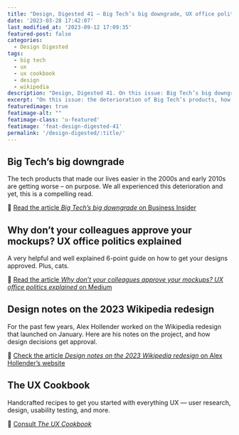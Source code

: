 ```yaml
---
title: "Design, Digested 41 — Big Tech’s big downgrade, UX office politics, and more"
date: '2023-03-28 17:42:07'
last_modified_at: '2023-09-12 17:09:35'
featured-post: false
categories:
  - Design Digested
tags:
  - big tech
  - ux
  - ux cookbook
  - design
  - wikipedia
description: "Design, Digested 41. On this issue: Big Tech’s big downgrade, UX office politics, and more"
excerpt: "On this issue: the deterioration of Big Tech’s products, how to navigate UX office politics, and more."
featuredimage: true
featimage-alt: ""
featimage-class: 'u-featured'
featimage: 'feat-design-digested-41'
permalink: '/design-digested/:title/'
---
```

## Big Tech’s big downgrade

The tech products that made our lives easier in the 2000s and early 2010s are getting worse – on purpose. We all experienced this deterioration and yet, this is a compelling read.

🔗 [Read the article _Big Tech’s big downgrade_ on Business Insider](https://www.businessinsider.com/tech-companies-ruining-apps-websites-internet-worse-google-facebook-amazon-2023-3)

## Why don’t your colleagues approve your mockups? UX office politics explained

A very helpful and well explained 6-point guide on how to get your designs approved. Plus, cats.

🔗 [Read the article _Why don’t your colleagues approve your mockups? UX office politics explained_ on Medium](https://uxdesign.cc/why-dont-your-colleagues-approve-your-mockups-ux-office-politics-explained-dffc0e31e155)

## Design notes on the 2023 Wikipedia redesign

For the past few years, Alex Hollender worked on the Wikipedia redesign that launched on January. Here are his notes on the project, and how design decisions get approval. 

🔗 [Check the article _Design notes on the 2023 Wikipedia redesign_ on Alex Hollender’s website](https://alexhollender.info/wikipedia-2023-redesign)

## The UX Cookbook

Handcrafted recipes to get you started with everything UX — user research, design, usability testing, and more.

🔗 [Consult _The UX Cookbook_](https://theuxcookbook.com)